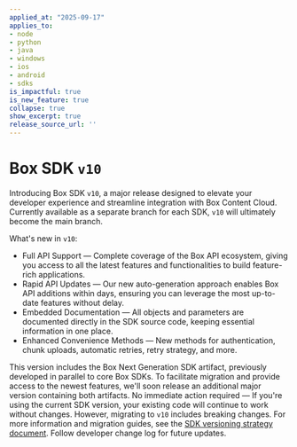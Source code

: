 ```yaml
---
applied_at: "2025-09-17"
applies_to: 
- node
- python
- java
- windows
- ios
- android
- sdks
is_impactful: true
is_new_feature: true
collapse: true
show_excerpt: true
release_source_url: ''
---
```


# Box SDK `v10`

Introducing Box SDK `v10`, a major release designed to elevate your developer experience and streamline integration with Box Content Cloud. Currently available as a separate branch for each SDK, `v10` will ultimately become the main branch.

What's new in `v10`:

* Full API Support — Complete coverage of the Box API ecosystem, giving you access to all the latest features and functionalities to build feature-rich applications.
* Rapid API Updates — Our new auto-generation approach enables Box API additions within days, ensuring you can leverage the most up-to-date features without delay.
* Embedded Documentation — All objects and parameters are documented directly in the SDK source code, keeping essential information in one place.
* Enhanced Convenience Methods — New methods for authentication, chunk uploads, automatic retries, retry strategy, and more.

This version includes the Box Next Generation SDK artifact, previously developed in parallel to core Box SDKs. To facilitate migration and provide access to the newest features, we'll soon release an additional major version containing both artifacts.
No immediate action required — If you're using the current SDK version, your existing code will continue to work without changes. However, migrating to `v10` includes breaking changes. For more information and migration guides, see the [SDK versioning strategy document][versioning]. Follow developer change log for future updates.

[versioning]: https://developer.box.com/guides/tooling/sdks/sdk-versioning